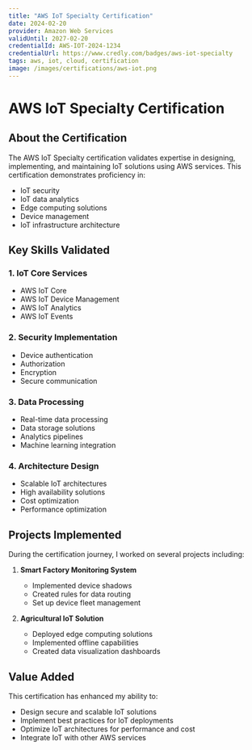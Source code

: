 ```yaml
---
title: "AWS IoT Specialty Certification"
date: 2024-02-20
provider: Amazon Web Services
validUntil: 2027-02-20
credentialId: AWS-IOT-2024-1234
credentialUrl: https://www.credly.com/badges/aws-iot-specialty
tags: aws, iot, cloud, certification
image: /images/certifications/aws-iot.png
---
```


# AWS IoT Specialty Certification

## About the Certification

The AWS IoT Specialty certification validates expertise in designing, implementing, and maintaining IoT solutions using AWS services. This certification demonstrates proficiency in:

- IoT security
- IoT data analytics
- Edge computing solutions
- Device management
- IoT infrastructure architecture

## Key Skills Validated

### 1. IoT Core Services
- AWS IoT Core
- AWS IoT Device Management
- AWS IoT Analytics
- AWS IoT Events

### 2. Security Implementation
- Device authentication
- Authorization
- Encryption
- Secure communication

### 3. Data Processing
- Real-time data processing
- Data storage solutions
- Analytics pipelines
- Machine learning integration

### 4. Architecture Design
- Scalable IoT architectures
- High availability solutions
- Cost optimization
- Performance optimization

## Projects Implemented

During the certification journey, I worked on several projects including:

1. **Smart Factory Monitoring System**
   - Implemented device shadows
   - Created rules for data routing
   - Set up device fleet management

2. **Agricultural IoT Solution**
   - Deployed edge computing solutions
   - Implemented offline capabilities
   - Created data visualization dashboards

## Value Added

This certification has enhanced my ability to:
- Design secure and scalable IoT solutions
- Implement best practices for IoT deployments
- Optimize IoT architectures for performance and cost
- Integrate IoT with other AWS services 